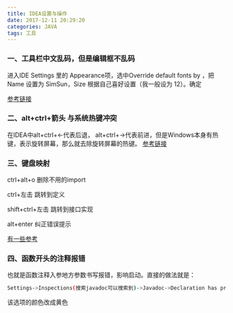 ```yaml
---
title: IDEA设置与操作
date: 2017-12-11 20:29:20
categories: JAVA
tags: 工具
---
```

### 一、工具栏中文乱码，但是编辑框不乱码
进入IDE Settings 里的 Appearance项，选中Override default fonts by ，把 Name 设置为 SimSun，Size 根据自己喜好设置（我一般设为 12）。确定
<!--more-->
[参考链接](http://www.cnblogs.com/jlxuqiang/p/4083596.html)

### 二、alt+ctrl+箭头   与系统热键冲突
在IDEA中alt+ctrl+←代表后退，
alt+ctrl+→代表前进，但是Windows本身有热键，表示旋转屏幕，那么就去除旋转屏幕的热键。
[参考链接](https://jingyan.baidu.com/article/ceb9fb10dfc7c28cad2ba026.html)

### 三、键盘映射
ctrl+alt+o        删除不用的import

ctrl+左击          跳转到定义

shift+ctrl+左击    跳转到接口实现

alt+enter          纠正错误提示

[有一些参考](http://www.ituring.com.cn/article/37792)

### 四、函数开头的注释报错
也就是函数注释入参地方参数书写报错，影响启动。直接的做法就是：
```bash
Settings->Inspections(搜索javadoc可以搜索到)->Javadoc->Declaration has problems in Javadoc references
```
该选项的颜色改成黄色

